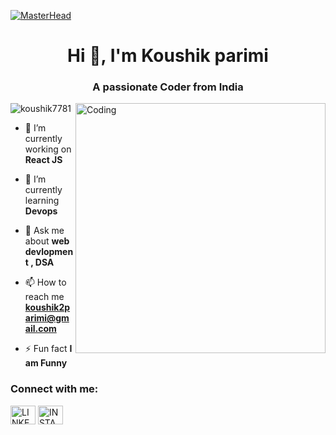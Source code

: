 [![MasterHead](https://firebasestorage.googleapis.com/v0/b/flexi-coding.appspot.com/o/dempgi7-520f8d5f-63d4-4453-8822-dbc149ae27f8.gif?alt=media&token=91c0c7b2-93c3-4029-b011-1a8703c5730d)](https://koushik7781)
<h1 align="center">Hi 👋, I'm Koushik parimi</h1>
<h3 align="center">A passionate Coder from India</h3>
<img align="right" alt="Coding" width="400" src="https://cdn.dribbble.com/users/1162077/screenshots/3848914/programmer.gif">


<p align="left"> <img src="https://komarev.com/ghpvc/?username=koushik7781&label=Profile%20views&color=0e75b6&style=flat" alt="koushik7781" /> </p>


- 🔭 I’m currently working on **React JS**

- 🌱 I’m currently learning **Devops**

- 💬 Ask me about **web devlopment , DSA**

- 📫 How to reach me **koushik2parimi@gmail.com**

- ⚡ Fun fact **I am Funny**


<h3 align="left">Connect with me:</h3>
 <p align="left">
 <a href="https://www.linkedin.com/in/koushik-p-9a531a24b/" target="blank"><img align="center" src="https://raw.githubusercontent.com/rahuldkjain/github-profile-readme-generator/master/src/images/icons/Social/linked-in-alt.svg" alt="LINKEDIN" height="30" width="40" /></a>
<a href="https://instagram.com/koushik.parimi" target="blank"><img align="center" src="https://raw.githubusercontent.com/rahuldkjain/github-profile-readme-generator/master/src/images/icons/Social/instagram.svg" alt="INSTAGRAM" height="30" width="40" /></a>
</p>





